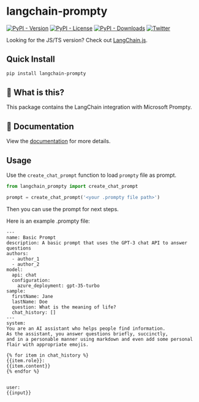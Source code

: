 # langchain-prompty

[![PyPI - Version](https://img.shields.io/pypi/v/langchain-prompty?label=%20)](https://pypi.org/project/langchain-prompty/#history)
[![PyPI - License](https://img.shields.io/pypi/l/langchain-prompty)](https://opensource.org/licenses/MIT)
[![PyPI - Downloads](https://img.shields.io/pepy/dt/langchain-prompty)](https://pypistats.org/packages/langchain-prompty)
[![Twitter](https://img.shields.io/twitter/url/https/twitter.com/langchainai.svg?style=social&label=Follow%20%40LangChainAI)](https://twitter.com/langchainai)

Looking for the JS/TS version? Check out [LangChain.js](https://github.com/langchain-ai/langchainjs).

## Quick Install

```bash
pip install langchain-prompty
```

## 🤔 What is this?

This package contains the LangChain integration with Microsoft Prompty.

## 📖 Documentation

View the [documentation](https://docs.langchain.com/oss/python/integrations/providers/microsoft) for more details.

## Usage

Use the `create_chat_prompt` function to load `prompty` file as prompt.

```python
from langchain_prompty import create_chat_prompt

prompt = create_chat_prompt('<your .prompty file path>')
```

Then you can use the prompt for next steps.

Here is an example .prompty file:

```prompty
---
name: Basic Prompt
description: A basic prompt that uses the GPT-3 chat API to answer questions
authors:
  - author_1
  - author_2
model:
  api: chat
  configuration:
    azure_deployment: gpt-35-turbo
sample:
  firstName: Jane
  lastName: Doe
  question: What is the meaning of life?
  chat_history: []
---
system:
You are an AI assistant who helps people find information.
As the assistant, you answer questions briefly, succinctly,
and in a personable manner using markdown and even add some personal flair with appropriate emojis.

{% for item in chat_history %}
{{item.role}}:
{{item.content}}
{% endfor %}


user:
{{input}}

```
